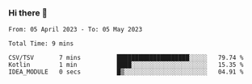 ### Hi there 👋

<!--START_SECTION:waka-->

```text
From: 05 April 2023 - To: 05 May 2023

Total Time: 9 mins

CSV/TSV       7 mins          ████████████████████░░░░░   79.74 %
Kotlin        1 min           ████░░░░░░░░░░░░░░░░░░░░░   15.35 %
IDEA_MODULE   0 secs          █▒░░░░░░░░░░░░░░░░░░░░░░░   04.91 %
```

<!--END_SECTION:waka-->

<!--
**jaimesalcedo1/jaimesalcedo1** is a ✨ _special_ ✨ repository because its `README.md` (this file) appears on your GitHub profile.

Here are some ideas to get you started:

- 🔭 I’m currently working on ...
- 🌱 I’m currently learning ...
- 👯 I’m looking to collaborate on ...
- 🤔 I’m looking for help with ...
- 💬 Ask me about ...
- 📫 How to reach me: ...
- 😄 Pronouns: ...
- ⚡ Fun fact: ...
-->
